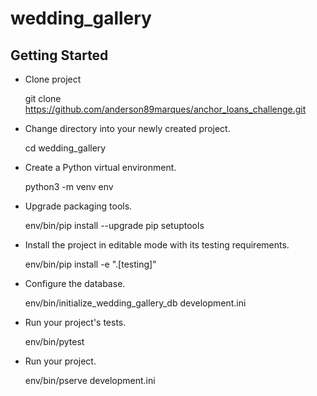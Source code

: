 wedding_gallery
===============

Getting Started
---------------

- Clone project

    git clone https://github.com/anderson89marques/anchor_loans_challenge.git

- Change directory into your newly created project.

    cd wedding_gallery

- Create a Python virtual environment.

    python3 -m venv env

- Upgrade packaging tools.

    env/bin/pip install --upgrade pip setuptools

- Install the project in editable mode with its testing requirements.

    env/bin/pip install -e ".[testing]"

- Configure the database.

    env/bin/initialize_wedding_gallery_db development.ini

- Run your project's tests.

    env/bin/pytest

- Run your project.

    env/bin/pserve development.ini
